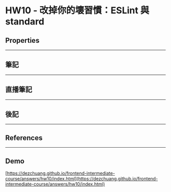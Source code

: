 
# HW10 - 改掉你的壞習慣：ESLint 與 standard

## Properties


---

## 筆記


---

## 直播筆記


---

## 後記


---

## References


---

## Demo
[https://dezchuang.github.io/frontend-intermediate-course/answers/hw10/index.html](https://dezchuang.github.io/frontend-intermediate-course/answers/hw10/index.html)
